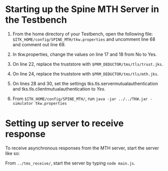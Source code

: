 # Starting up the Spine MTH Server in the Testbench
1. From the home directory of your Testbench, open the following file: `$ITK_HOME/config/SPINE_MTH/tkw.properties` and uncomment line 68 and comment out line 69.

2. In tkw.properties, change the values on line 17 and 18 from No to Yes.

3. On line 22, replace the truststore with `$PRM_DEDUCTOR/tms/tls/trust.jks`.

4. On line 24, replace the truststore with `$PRM_DEDUCTOR/tms/tls/mth.jks`.

5. On lines 28 and 30, set the settings tks.tls.servermutualauthentication and tks.tls.clientmutualauthentication to *Yes*.

6. From `$ITK_HOME/config/SPINE_MTH/`, run `java -jar ../../TKW.jar -simulator tkw.properties`

# Setting up server to receive response
To receive asynchronous responses from the MTH server, start the server like so:

From `../tms_receive/`, start the server by typing `node main.js`.